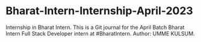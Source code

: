 # Bharat-Intern-Internship-April-2023


Internship in Bharat Intern. This is a Git journal for the April Batch Bharat Intern Full Stack Developer intern at #BharatIntern. Author: UMME KULSUM.
